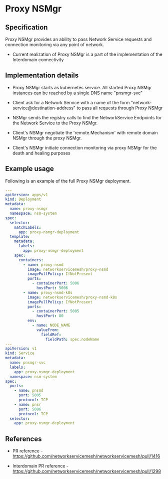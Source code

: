 Proxy NSMgr
============================

Specification
-------------

Proxy NSMgr provides an ability to pass Network Service requests and connection monitoring via any point of network.

 * Current realization of Proxy NSMgr is a part of the implementation of the Interdomain connectivity

Implementation details
---------------------------------

* Proxy NSMgr starts as kubernetes service. All started Proxy NSMgr instances can be reached by a single DNS name "pnsmgr-svc"

* Client ask for a Network Service with a name of the form "network-service@destination-address" to pass all requests through Proxy NSMgr

* NSMgr sends the registry calls to find the NetworkService Endpoints for the Network Service to the Proxy NSMgr.

* Client's NSMgr negotiate the 'remote.Mechanism' with remote domain NSMgr through the proxy NSMgr.

*  Client's NSMgr initiate connection monitoring via proxy NSMgr for the death and healing purposes

Example usage
------------------------

Following is an example of the full Proxy NSMgr deployment.

```yaml
---
apiVersion: apps/v1
kind: Deployment
metadata:
  name: proxy-nsmgr
  namespace: nsm-system
spec:
  selector:
    matchLabels:
      app: proxy-nsmgr-deployment
  template:
    metadata:
      labels:
        app: proxy-nsmgr-deployment
    spec:
      containers:
        - name: proxy-nsmd
          image: networkservicemesh/proxy-nsmd
          imagePullPolicy: IfNotPresent
          ports:
            - containerPort: 5006
              hostPort: 5006
        - name: proxy-nsmd-k8s
          image: networkservicemesh/proxy-nsmd-k8s
          imagePullPolicy: IfNotPresent
          ports:
            - containerPort: 5005
              hostPort: 80
          env:
            - name: NODE_NAME
              valueFrom:
                fieldRef:
                  fieldPath: spec.nodeName
---
apiVersion: v1
kind: Service
metadata:
  name: pnsmgr-svc
  labels:
    app: proxy-nsmgr-deployment
  namespace: nsm-system
spec:
  ports:
    - name: pnsmd
      port: 5005
      protocol: TCP
    - name: pnsr
      port: 5006
      protocol: TCP
  selector:
    app: proxy-nsmgr-deployment

```

References
----------

* PR reference - https://github.com/networkservicemesh/networkservicemesh/pull/1416

* Interdomain PR reference - https://github.com/networkservicemesh/networkservicemesh/pull/1298